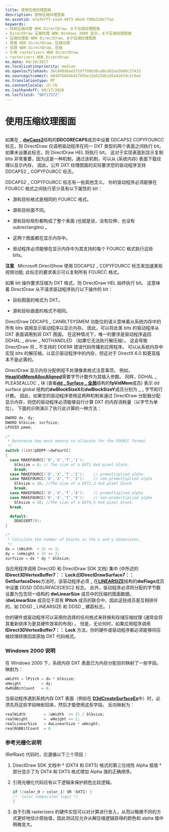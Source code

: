 ```yaml
---
title: 使用压缩纹理图面
description: 使用压缩纹理图面
ms.assetid: efa7efff-a1ad-49f3-b6e8-f08b520e77ae
keywords:
- 绘制压缩纹理 WDK DirectDraw，关于压缩纹理图面
- DirectDraw 压缩纹理 WDK Windows 2000 显示，关于压缩纹理图面
- 压缩纹理面 WDK DirectDraw，关于压缩纹理图面
- 表面 WDK DirectDraw，压缩纹理
- 纹理 WDK DirectDraw，压缩
- 引用 rasterizers WDK DirectDraw
- rasterizers WDK DirectDraw
ms.date: 04/20/2017
ms.localizationpriority: medium
ms.openlocfilehash: 38c808dbae572dff00030ca0cdd2ee5b09c2f433
ms.sourcegitcommit: b84d760d4b45795be12e625db1d5a4167dc2c9ee
ms.translationtype: MT
ms.contentlocale: zh-CN
ms.lasthandoff: 09/17/2020
ms.locfileid: "90717572"
---
```

# <a name="using-compressed-texture-surfaces"></a>使用压缩纹理图面


## <span id="ddk_using_compressed_texture_surfaces_gg"></span><span id="DDK_USING_COMPRESSED_TEXTURE_SURFACES_GG"></span>


如果在 \_ [**dwCaps2**](/windows/win32/api/ddrawi/ns-ddrawi-_ddcorecaps)结构的**DDCORECAPS**成员中设置 DDCAPS2 COPYFOURCC 标志，则 DirectDraw 仅调用驱动程序在同一 DXT 类型的两个表面之间执行 blt。 如果未设置此标志，则 DirectDraw HEL 将执行 blt。 这对于实现表面到显示复制 blts 非常重要，因为这是一种机制，通过该机制，可以从 (系统内存) 表面下载纹理以显示内存。 因此，公开 DXT 纹理图面的实际要求您的驱动程序支持 DDCAPS2 \_ COPYFOURCC 标志。

DDCAPS2 \_ COPYFOURCC 标志有一些其他含义。 你的驱动程序必须能够在 FOURCC 格式之间执行至少具有以下属性的 blt：

-   源和目标格式是相同的 FOURCC 格式。

-   源和目标面不同。

-   源和目标矩形都构成了整个表面 (也就是说，没有拉伸，也没有 subrectangles) 。

-   这两个图面都在显示内存中。

-   驱动程序必须能够在显示内存中为其支持的每个 FOURCC 格式执行这些 blts。

**注意**   Microsoft DirectShow 使用 DDCAPS2 \_ COPYFOURCC 标志来加速某些视频功能; 此标志的要求表示可以复制所有 FOURCC 格式。

 

如果 blt 操作要求压缩为 DXT 格式，则 DirectDraw HEL 始终执行 blt。 这意味着 DirectDraw 从不请求驱动程序执行以下操作的 blt：

-   目标图面的格式为 DXT。

-   源和目标曲面的格式不相同。

DirectDraw DDCAPS \_ CANBLTSYSMEM 功能位的语义意味着从系统内存中的所有 blts 调用显示驱动程序以显示内存。 因此，可以将此类 blts 的驱动程序从 DXT 表面调用到非 DXT 图面。 在这种情况下，唯一的要求是驱动程序返回 DDHAL \_ driver \_ NOTHANDLED （如果它无法执行解压缩）。 这会导致 DirectDraw 将 \_ 不支持的 DDERR 错误代码传播到应用程序。 可以从系统内存中实现 blts 的解压缩，以显示驱动程序中的内存，但这对于 DirectX 6.0 和更高版本不是必需的。

DirectDraw 显示内存分配例程不处理像素格式注意事项。 例如， [**HeapVidMemAllocAligned**](/windows/win32/api/dmemmgr/nf-dmemmgr-heapvidmemallocaligned)需要字节计数作为其输入参数。 同样，DDHAL \_ PLEASEALLOC \_ 块 (查看[**dd \_ Surface \_ 全局**](/windows/win32/api/ddrawint/ns-ddrawint-_dd_surface_global)结构的**fpVidMem**成员) 表示 dd surface global 结构的**dwBlockSizeX**和**dwBlockSizeY**成员分别为 \_ \_ 字节和行计数。 因此，如果您的驱动程序使用这两种机制来通过 DirectDraw 分配器分配显示内存，则您的驱动程序必须能够自行计算 DXT 的内存消耗量（以字节为单位）。 下面的示例演示了执行此计算的一种方法：

```cpp
DWORD dx, dy;
DWORD blksize, surfsize;
LPVOID pmem;

/*
 * Determine how much memory to allocate for the FOURCC format.
 */
switch ((int)pDDPF->dwFourCC)
{
  case MAKEFOURCC('D','X','T','1'):
    blksize = 8; // The size of a DXT1 4x4 pixel block. 
    break;
  case MAKEFOURCC('D','X','T','2'):    // premultiplied alpha
  case MAKEFOURCC('D','X','T','3'):    // non-premultiplied alpha
    blksize = 16; //The size of a DXT2,3 4x4 pixel block 
    break;
  case MAKEFOURCC('D','X','T','4'):    // premultiplied alpha
  case MAKEFOURCC('D','X','T','5'):    // non-premultiplied alpha
    blksize = 16; //The size of a DXT4,5 4x4 pixel block.
  break;

  default:
    DDASSERT(0);
}

/*
 * Calculate the number of blocks in the x and y dimensions.
 */
dx = (nWidth  + 3) >> 2;
dy = (nHeight + 3) >> 2;
surfsize = dx * dy * blksize;
```

当应用程序调用 Direct3D 和 DirectDraw SDK 文档) 集中 (中所述的**IDirect3DVertexBuffer7：： Lock**或**IDirectDrawSurface7：： GetSurfaceDesc**方法时，该驱动程序必须 \_ 在[**LINEARSIZE**](/previous-versions/windows/hardware/drivers/ff550340(v=vs.85))结构的**dwFlags**成员中设置 DDSD DDSURFACEDESC2 标志。 此外，驱动程序必须将分配的字节数设置为包含同一结构的 **dwLinearSize** 成员中的压缩的图面数据。  (**dwLinearSize** 成员位于具有 **lPitch** 成员的联合中，因此这些成员是互相排斥的，如 DDSD \_ LINEARSIZE 和 DDSD \_ 螺距标志。 ) 

你的硬件或驱动程序可以采用你选择的任何格式来转换和存储压缩纹理 (通常会将其重新排序为更具硬件效率的布局) 。 但是，无论何时，如果应用程序调用 **IDirect3DVertexBuffer7：： Lock** 方法，你的硬件或驱动程序都必须能够将压缩纹理转换回其原始 DXT 代码格式。

### <a name="span-idwindows_2000_notespanspan-idwindows_2000_notespanwindows-2000-note"></a><span id="windows_2000_note"></span><span id="WINDOWS_2000_NOTE"></span>Windows 2000 说明

在 Windows 2000 下，系统内存 DXT 表面已为内存分配目的映射了一些字段。 映射为：

```cpp
wWidth = lPitch = dx * blksize;
wHeight         = dy;
dwRGBBitCount   = 8;
```

当驱动程序遇到系统内存 DXT 表面（例如在 [**D3dCreateSurfaceEx**](/windows/win32/api/ddrawint/nc-ddrawint-pdd_createsurfaceex)中）时，必须先将这些字段映射回来，然后才能使用这些字段。 反向映射为：

```cpp
realWidth        = (wWidth  << 2) / blksize;
realHeight       =  wHeight << 2;
realLinearSize   = dwLinearSize * wHeight;
realRGBBitCount  = 0
```

### <a name="span-idreference_rasterizer_notesspanspan-idreference_rasterizer_notesspanreference-rasterizer-notes"></a><span id="reference_rasterizer_notes"></span><span id="REFERENCE_RASTERIZER_NOTES"></span>参考光栅化说明

 (RefRast) 代码时，应遵循以下三个项目：

1.  DirectDraw SDK 文档中 * (DXT4 和 DXT5) 格式的第三位线性 Alpha 插值 * 部分显示了为 DXT4 和 DXT5 格式增加 Alpha 值的正确顺序。

2.  引用光栅化代码应有以下逻辑来保护颜色比较逻辑。
    ```cpp
    if ((color_0 > color_1) OR !DXT1) {
    /*  color comparison logic */
    }
    ```

3.  由于引用 rasterizers 的硬件实现可以对计算进行舍入，从而以略微不同的方式更好地估计原始值，因此测试应允许从解压缩逻辑获得的颜色和 alpha 值中稍微变大。

 

